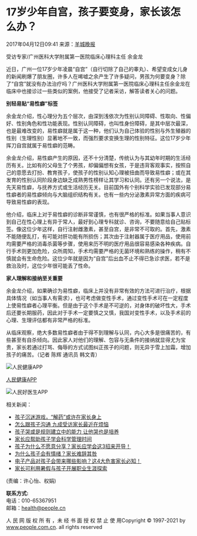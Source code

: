 # 17岁少年自宫，孩子要变身，家长该怎么办？

2017年04月12日09:41 来源：[羊城晚报](http://ep.ycwb.com/epaper/ycwb/html/2017-04/11/content_62506.htm#article)

受访专家/广州医科大学附属第一医院临床心理科主任 余金龙

近日，广州一位17岁少年凌晨“自宫”（自行切除了自己的睾丸）、希望变成女儿身的新闻刷爆了朋友圈，许多人在唏嘘之余产生了许多疑问，男孩为何要变身？除了“自宫”就没有办法治疗吗？广州医科大学附属第一医院临床心理科主任余金龙在临床中也接诊过一些类似的案例，他接受了记者采访，解答读者关心的问题。

**别轻易贴“易性癖”标签**

余金龙介绍，性心理分为五个层次，由深到浅依次为性别认同障碍、性取向、性偏好、性别角色和性功能表现。性别认同障碍，也叫性身份障碍，是其中层次最深，也是最难改变的，易性癖就是属于这一种，他们认为自己体验的性别与外生殖器的性别（生理性别）显著地不一致，而强烈要求变换生理的性别特征。这位17岁少年挥刀自宫就属于易性癖的范畴。

余金龙介绍，易性癖产生的原因，还不十分清楚，传统认为与其幼年时期的生活经历有关。比如有的父母生了个男孩，却偏偏想有女孩，于是违背客观事实，按照自己的意愿去打扮、教育孩子，使孩子的性别认知心理被扭曲而导致易性癖；或在其发育的性别认同阶段身边缺乏成熟男性榜样让其学习和认同。还有另一个说法，是先天易性癖，与抚养方式或生活经历无关。目前国外有个别科学实验已发现部分易性癖者的易性癖倾向与大脑组织结构有关。也有一些内分泌激素异常方面的疾病可导致易性癖的表现。

他介绍，临床上对于易性癖的诊断非常谨慎，也有很严格的标准。如果当事人意识到自己在性心理上有异于常人，最好到心理专科就诊、咨询，不要随意给自己贴标签。像这位少年这样，自行注射雌激素，甚至自宫，是非常不可取的。首先，激素不能随便乱打，有可能对肝功能有所损伤；其次由于注射器属于医疗用品，使用前均需要严格的消毒杀菌等步骤，使用来历不明的医疗用品很容易感染各种疾病。自行手术则更加危险，众所周知，手术均需要严格的无菌环境和熟练的操作，稍有不慎就会有生命危险。这位少年就是因为“自宫”后出血不止不得已急诊求医，若不是救治及时，这位少年很可能丢了性命。

**家人理解和接纳至关重要**

余金龙介绍，如果确诊为易性癖，临床上并没有非常有效的方法可进行治疗，根据具体情况（如当事人有需求），也可考虑做变性手术，通过变性手术可在一定程度上使易性癖者心理平衡。但是由于这个手术是不可逆的，对身体的破坏性大，手术后还要长期服药，因此对于手术一定要慎之又慎，我国对变性手术，以及手术前的心理、生理评估都有非常严格的标准。

从临床观察，绝大多数易性癖者由于得不到理解与认同，内心大多是很痛苦的，有些甚至有自杀倾向。因此家人对他们的理解、包容与无条件的接纳就显得尤为宝贵，家长若通过打骂、侮辱的方式试图纠正孩子的问题，则无异于雪上加霜，增加孩子的痛苦。（记者 陈辉 通讯员 韩文青）

![人民健康APP](/NMediaFile/2019/0717/MAIN201907171111141645993743865.jpg)

[人民健康APP](http://health.people.com.cn/GB/408656/index.html)

![人民好医生APP](/NMediaFile/2018/0907/MAIN201809071018574101526280543.png)

相关新闻：

- [孩子沉迷游戏，“解药”或许在家长身上](http://ah.people.com.cn/n2/2020/0515/c358324-34019978.html)
- [怎么跟孩子沟通 九成受访家长最近在烦恼](http://yn.people.com.cn/health/n2/2020/0409/c228588-33936568.html)
- [孩子哭或是规则建立中的能力 让他哭也是培养](http://js.people.com.cn/n2/2019/1112/c360306-33532196.html)
- [家长应帮助孩子学会科学管理时间](http://gz.people.com.cn/n2/2019/1104/c358161-33502279.html)
- [孩子为什么不愿意分享？家长应学会这3招来开导！](http://sn.people.com.cn/n2/2019/0927/c378309-33395289.html)
- [为什么孩子会有情绪？家长难辞其咎](http://sn.people.com.cn/n2/2019/0922/c378309-33377043.html)
- [电子产品对孩子会带来哪些影响？这4大危害家长必知！](http://sn.people.com.cn/n2/2019/0906/c378309-33329140.html)
- [家长可利用暑假与孩子开展职业生涯探索](http://health.people.com.cn/n1/2019/0715/c14739-31233274.html) 

(责编：许心怡、权娟)

**联系方式:**  
电话：010-65367951  
邮箱：health@people.cn  

人 民 网 版 权 所 有 ，未 经 书 面 授 权 禁 止 使 用Copyright © 1997-2021 by www.people.com.cn. all rights reserved
<!-- tcd_original_link http://health.people.com.cn/n1/2017/0412/c14739-29205571.html -->
